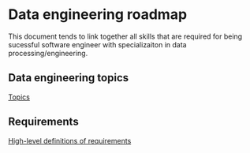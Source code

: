 # Data engineering roadmap

This document tends to link together all skills that are required for being sucessful software engineer with specializaiton
in data processing/engineering.

## Data engineering topics

[Topics](./topics.md)

## Requirements

[High-level definitions of requirements](./requirements.md)

